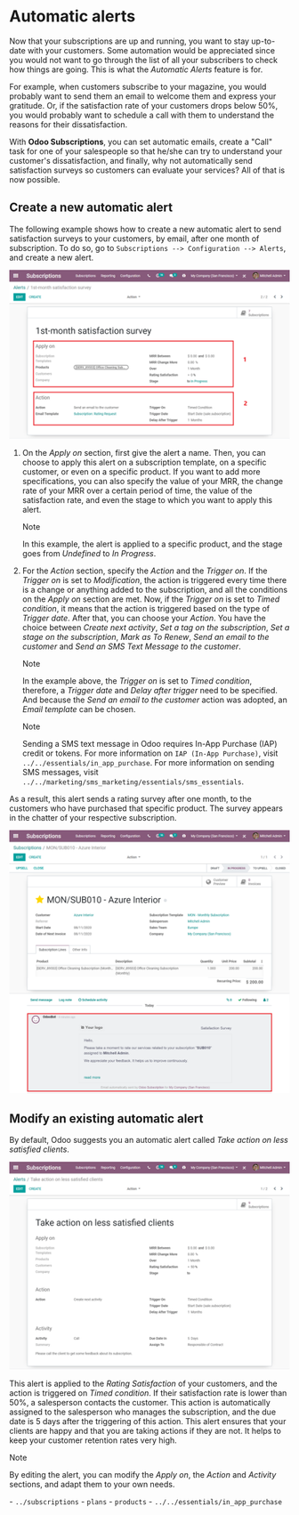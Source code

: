 # Automatic alerts

Now that your subscriptions are up and running, you want to stay
up-to-date with your customers. Some automation would be appreciated
since you would not want to go through the list of all your subscribers
to check how things are going. This is what the *Automatic Alerts*
feature is for.

For example, when customers subscribe to your magazine, you would
probably want to send them an email to welcome them and express your
gratitude. Or, if the satisfaction rate of your customers drops below
50%, you would probably want to schedule a call with them to understand
the reasons for their dissatisfaction.

With **Odoo Subscriptions**, you can set automatic emails, create a
"Call" task for one of your salespeople so that he/she can try to
understand your customer's dissatisfaction, and finally, why not
automatically send satisfaction surveys so customers can evaluate your
services? All of that is now possible.

## Create a new automatic alert

The following example shows how to create a new automatic alert to send
satisfaction surveys to your customers, by email, after one month of
subscription. To do so, go to `Subscriptions
--> Configuration --> Alerts`, and create a new alert.

<img src="automatic_alerts/create-a-new-automatic-alert.png"
class="align-center" alt="New automatic alert in Odoo Subscriptions" />

1.  On the *Apply on* section, first give the alert a name. Then, you
    can choose to apply this alert on a subscription template, on a
    specific customer, or even on a specific product. If you want to add
    more specifications, you can also specify the value of your MRR, the
    change rate of your MRR over a certain period of time, the value of
    the satisfaction rate, and even the stage to which you want to apply
    this alert.

    > [!NOTE]
    > In this example, the alert is applied to a specific product, and
    > the stage goes from *Undefined* to *In Progress*.

2.  For the *Action* section, specify the *Action* and the *Trigger on*.
    If the *Trigger on* is set to *Modification*, the action is
    triggered every time there is a change or anything added to the
    subscription, and all the conditions on the *Apply on* section are
    met. Now, if the *Trigger on* is set to *Timed condition*, it means
    that the action is triggered based on the type of *Trigger date*.
    After that, you can choose your *Action*. You have the choice
    between *Create next activity*, *Set a tag on the subscription*,
    *Set a stage on the subscription*, *Mark as To Renew*, *Send an
    email to the customer* and *Send an SMS Text Message to the
    customer*.

    > [!NOTE]
    > In the example above, the *Trigger on* is set to *Timed
    > condition*, therefore, a *Trigger date* and *Delay after trigger*
    > need to be specified. And because the *Send an email to the
    > customer* action was adopted, an *Email template* can be chosen.

    > [!NOTE]
    > Sending a SMS text message in Odoo requires In-App Purchase (IAP)
    > credit or tokens. For more information on `IAP (In-App Purchase)`,
    > visit `../../essentials/in_app_purchase`. For more information on
    > sending SMS messages, visit
    > `../../marketing/sms_marketing/essentials/sms_essentials`.

As a result, this alert sends a rating survey after one month, to the
customers who have purchased that specific product. The survey appears
in the chatter of your respective subscription.

<img src="automatic_alerts/rating-satisfaction-survey.png"
class="align-center" alt="Satisfaction survey in Odoo Subscriptions" />

## Modify an existing automatic alert

By default, Odoo suggests you an automatic alert called *Take action on
less satisfied clients*.

<img src="automatic_alerts/modify-an-existing-automatic-alert.png"
class="align-center"
alt="Modify an existing automatic alert in Odoo Subscriptions" />

This alert is applied to the *Rating Satisfaction* of your customers,
and the action is triggered on *Timed condition*. If their satisfaction
rate is lower than 50%, a salesperson contacts the customer. This action
is automatically assigned to the salesperson who manages the
subscription, and the due date is 5 days after the triggering of this
action. This alert ensures that your clients are happy and that you are
taking actions if they are not. It helps to keep your customer retention
rates very high.

> [!NOTE]
> By editing the alert, you can modify the *Apply on*, the *Action* and
> *Activity* sections, and adapt them to your own needs.

<div class="seealso">

\- `../subscriptions` - `plans` - `products` -
`../../essentials/in_app_purchase`

</div>
